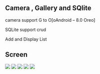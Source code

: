 Camera , Gallery and SQlite
-----

camera support G to O[oAndroid – 8.0 Oreo]

SQLite support crud

Add and Display List



Screen
----

![](Screen%20short/Screenshot_2018-02-06-17-48-53.png)
![](Screen%20short/Screenshot_2018-02-06-17-49-25.png)
![](Screen%20short/Screenshot_2018-02-06-17-52-08.png)
![](Screen%20short/Screenshot_2018-02-06-17-52-29.png)
![](Screen%20short/Screenshot_2018-02-06-17-52-42.png)


